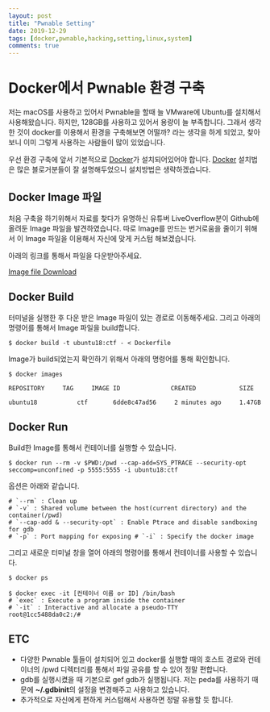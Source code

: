 ```yaml
---
layout: post
title: "Pwnable Setting"
date: 2019-12-29    
tags: [docker,pwnable,hacking,setting,linux,system]
comments: true
---
```


# Docker에서 Pwnable 환경 구축

저는 macOS를 사용하고 있어서 Pwnable을 할때 늘 VMware에 Ubuntu를 설치해서 사용해왔습니다. 하지만, 128GB를 사용하고 있어서 용량이 늘 부족합니다. 그래서 생각한 것이 docker를 이용해서 환경을 구축해보면 어떨까? 라는 생각을 하게 되었고, 찾아보니 이미 그렇게 사용하는 사람들이 많이 있었습니다.

우선 환경 구축에 앞서 기본적으로 [Docker](https://www.docker.com/)가 설치되어있어야 합니다.
[Docker](https://www.docker.com/) 설치법은 많은 블로거분들이 잘 설명해두었으니 설치방법은 생략하겠습니다.


## Docker Image 파일
처음 구축을 하기위해서 자료를 찾다가 유명하신 유튜버 LiveOverflow분이 Github에 올려둔 Image 파일을 발견하였습니다. 따로 Image를 만드는 번거로움을 줄이기 위해서 이 Image 파일을 이용해서 자신에 맞게 커스텀 해보겠습니다.

아래의 링크를 통해서 파일을 다운받아주세요.

[Image file Download](https://gist.github.com/LiveOverflow/b4502c5358a838d7ca9d92e8a2e8b5a0)

## Docker Build
터미널을 실행한 후 다운 받은 Image 파일이 있는 경로로 이동해주세요.
그리고 아래의 명령어를 통해서 Image 파일을 build합니다.
```
$ docker build -t ubuntu18:ctf - < Dockerfile
```

Image가 build되었는지 확인하기 위해서 아래의 명령어를 통해 확인합니다.

```
$ docker images

REPOSITORY     TAG     IMAGE ID              CREATED            SIZE

ubuntu18           ctf       6dde8c47ad56     2 minutes ago     1.47GB
```


## Docker Run
Build한 Image를 통해서 컨테이너를 실행할 수 있습니다.

```
$ docker run --rm -v $PWD:/pwd --cap-add=SYS_PTRACE --security-opt seccomp=unconfined -p 5555:5555 -i ubuntu18:ctf
```

옵션은 아래와 같습니다.
```
# `--rm` : Clean up
# `-v` : Shared volume between the host(current directory) and the container(/pwd)
# `--cap-add & --security-opt` : Enable Ptrace and disable sandboxing for gdb
# `-p` : Port mapping for exposing # `-i` : Specify the docker image
```

그리고 새로운 터미널 창을 열어 아래의 명령어를 통해서 컨테이너를 사용할 수 있습니다.
```
$ docker ps
```

```
$ docker exec -it [컨테이너 이름 or ID] /bin/bash
# `exec` : Execute a program inside the container
# `-it` : Interactive and allocate a pseudo-TTY
root@1cc5488da0c2:/#  
```

## ETC
- 다양한 Pwnable 툴들이 설치되어 있고 docker를 실행할 때의 호스트 경로와 컨테이너의 /pwd 디렉터리를 통해서 파일 공유를 할 수 있어 정말 편합니다.
- gdb를 실행시켰을 때 기본으로 gef gdb가 실행됩니다. 저는 peda를 사용하기 때문에 **~/.gdbinit**의 설정을 변경해주고 사용하고 있습니다.
- 추가적으로 자신에게 편하게 커스텀해서 사용하면 정말 유용할 듯 합니다.

